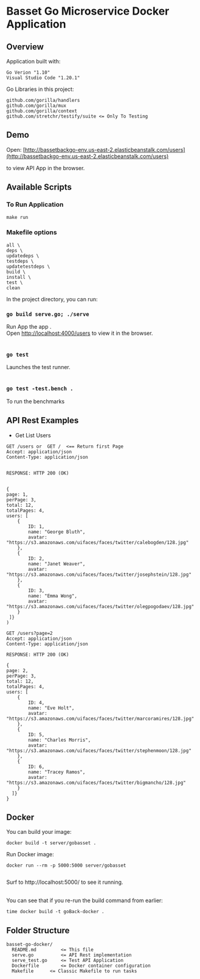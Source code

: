 # Basset Go Microservice Docker Application


## Overview

Application built with:

```
Go Verion "1.10"
Visual Studio Code "1.20.1"

```

Go Libraries in this project:

```
github.com/gorilla/handlers
github.com/gorilla/mux
github.com/gorilla/context
github.com/stretchr/testify/suite <= Only To Testing 

```

## Demo

Open: [http://bassetbackgo-env.us-east-2.elasticbeanstalk.com/users](http://bassetbackgo-env.us-east-2.elasticbeanstalk.com/users) 

to view API App in the browser.


## Available Scripts

### To Run Application

```
make run 

```

### Makefile options

    all \
	deps \
	updatedeps \
	testdeps \
	updatetestdeps \
	build \
	install \
	test \
	clean 


In the project directory, you can run:

### `go build serve.go; ./serve`

Run App the app .<br>
Open [http://localhost:4000/users](http://localhost:4000/users) to view it in the browser.<br><br>


### `go test`

Launches the test runner.<br><br>


### `go test -test.bench .`

To run the benchmarks


## API Rest Examples

- Get List Users

```
GET /users or  GET /  <== Return first Page
Accept: application/json
Content-Type: application/json


RESPONSE: HTTP 200 (OK)


{
page: 1,
perPage: 3,
total: 12,
totalPages: 4,
users: [
	{
		ID: 1,
		name: "George Bluth",
		avatar: "https://s3.amazonaws.com/uifaces/faces/twitter/calebogden/128.jpg"
	},
	{
		ID: 2,
		name: "Janet Weaver",
		avatar: "https://s3.amazonaws.com/uifaces/faces/twitter/josephstein/128.jpg"
	},
	{
		ID: 3,
		name: "Emma Wong",
		avatar: "https://s3.amazonaws.com/uifaces/faces/twitter/olegpogodaev/128.jpg"
	}
 ]}
)
```

```
GET /users?page=2
Accept: application/json
Content-Type: application/json

RESPONSE: HTTP 200 (OK)

{
page: 2,
perPage: 3,
total: 12,
totalPages: 4,
users: [
	{
		ID: 4,
		name: "Eve Holt",
		avatar: "https://s3.amazonaws.com/uifaces/faces/twitter/marcoramires/128.jpg"
	},
	{
		ID: 5,
		name: "Charles Morris",
		avatar: "https://s3.amazonaws.com/uifaces/faces/twitter/stephenmoon/128.jpg"
	},
	{
		ID: 6,
		name: "Tracey Ramos",
		avatar: "https://s3.amazonaws.com/uifaces/faces/twitter/bigmancho/128.jpg"
	}
  ]}
}

```


## Docker

You can build your image:

```
docker build -t server/gobasset .

```

 Run Docker image:
 
```
docker run --rm -p 5000:5000 server/gobasset


```
Surf to http://localhost:5000/ to see it running. <br/><br/>




You can see that if you re-run the build command from earlier:
 
```
time docker build -t goBack-docker .

```

## Folder Structure

```
basset-go-docker/
  README.md         <= This file
  serve.go          <= API Rest implementation
  serve_test.go     <= Test API Application
  Dockerfile        <= Docker container configuration
  Makefile	    <= Classic Makefile to run tasks
 
```

